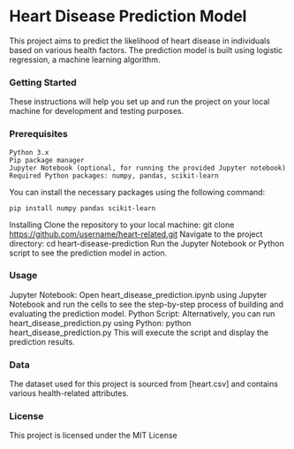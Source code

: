 # Heart Disease Prediction Model

This project aims to predict the likelihood of heart disease in individuals based on various health factors. The prediction model is built using logistic regression, a machine learning algorithm.

### Getting Started

These instructions will help you set up and run the project on your local machine for development and testing purposes.

### Prerequisites
    Python 3.x
    Pip package manager
    Jupyter Notebook (optional, for running the provided Jupyter notebook)
    Required Python packages: numpy, pandas, scikit-learn
You can install the necessary packages using the following command:

    pip install numpy pandas scikit-learn
Installing
Clone the repository to your local machine:
    git clone https://github.com/username/heart-related.git
Navigate to the project directory:
    cd heart-disease-prediction
Run the Jupyter Notebook or Python script to see the prediction model in action.
### Usage

Jupyter Notebook: Open heart_disease_prediction.ipynb using Jupyter Notebook and run the cells to see the step-by-step process of building and evaluating the prediction model.
Python Script: Alternatively, you can run heart_disease_prediction.py using Python:
    python heart_disease_prediction.py
This will execute the script and display the prediction results.

### Data

The dataset used for this project is sourced from [heart.csv] and contains various health-related attributes.

### License

This project is licensed under the MIT License
